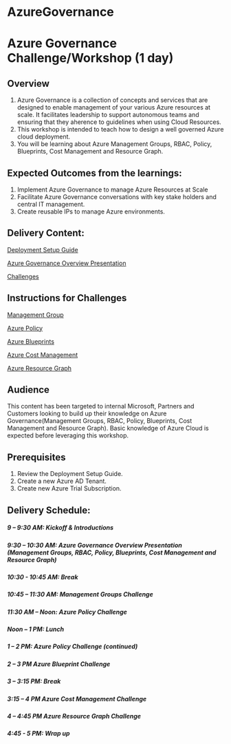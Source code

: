 # AzureGovernance
# Azure Governance Challenge/Workshop (1 day)

## Overview 
1. Azure Governance is a collection of concepts and services that are designed to enable management of your various Azure resources at scale. It facilitates leadership to support autonomous teams and ensuring that they aherence to guidelines when using Cloud Resources.
2. This workshop is intended to teach how to design a well governed Azure cloud deployment. 
3. You will be learning about Azure Management Groups, RBAC, Policy, Blueprints, Cost Management and Resource Graph.


## Expected Outcomes from the learnings: 
1. Implement Azure Governance to manage Azure Resources at Scale
2. Facilitate Azure Governance conversations with key stake holders and central IT management.
3. Create reusable IPs to manage Azure environments. 


## Delivery Content: 
[Deployment Setup Guide](https://github.com/faridabharmal/AzureGovernance/blob/master/Challenge%200%20-%20Deployment%20Setup%20Guide.docx?raw=true)

[Azure Governance Overview Presentation](https://github.com/faridabharmal/AzureGovernance/blob/master/Azure%20Governance%20Presentation.pptx?raw=true)

[Challenges](https://github.com/faridabharmal/AzureGovernance/blob/master/Azure%20Governance%20Hack.docx?raw=true)


## Instructions for Challenges
[Management Group](https://github.com/faridabharmal/AzureGovernance/blob/master/Challenge%201%20-%20Management%20Group.docx?raw=true)

[Azure Policy](https://github.com/faridabharmal/AzureGovernance/blob/master/Challenge%202%20-%20Policies.docx?raw=true)

[Azure Blueprints](https://github.com/faridabharmal/AzureGovernance/blob/master/Challenge%203%20-%20Blueprints.docx?raw=true)

[Azure Cost Management](https://github.com/faridabharmal/AzureGovernance/blob/master/Challenge%205%20-%20Azure%20Cost%20Management.docx?raw=true)

[Azure Resource Graph](https://github.com/faridabharmal/AzureGovernance/blob/master/Challenge%204%20-%20ResourceGraph.docx?raw=true)


## Audience
This content has been targeted to internal Microsoft, Partners and Customers looking to build up their knowledge on Azure Governance(Management Groups, RBAC, Policy, Blueprints, Cost Management and Resource Graph). Basic knowledge of Azure Cloud is expected before leveraging this workshop.   

## Prerequisites
1. Review the Deployment Setup Guide. 
2. Create a new Azure AD Tenant.
3. Create new Azure Trial Subscription. 


## Delivery Schedule:
##### 9 – 9:30 AM: Kickoff & Introductions
##### 9:30 – 10:30 AM: Azure Governance Overview Presentation (Management Groups, RBAC, Policy, Blueprints, Cost Management and Resource Graph)
##### 10:30 - 10:45 AM: Break
##### 10:45 – 11:30 AM: Management Groups Challenge
##### 11:30 AM – Noon: Azure Policy Challenge 
##### Noon – 1 PM: Lunch
##### 1 – 2 PM: Azure Policy Challenge (continued)
##### 2 – 3 PM Azure Blueprint Challenge
##### 3 – 3:15 PM: Break
##### 3:15 – 4 PM Azure Cost Management Challenge
##### 4 – 4:45 PM Azure Resource Graph Challenge
##### 4:45 - 5 PM: Wrap up
